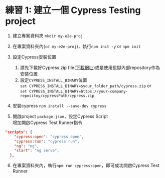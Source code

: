 # 練習 1: 建立一個 Cypress Testing project

1. 建立專案資料夾 `mkdir my-e2e-proj`

2. 在專案資料夾內(`cd my-e2e-proj`)，執行`npm init -y` or `npm init`

3. 設定Cypress安裝位置
   1. 請先下載好Cypress zip file([下載網址](https://download.cypress.io))或是使用監獄內部repository作為安裝位置
   2. 設定`CYPRESS_INSTALL_BINARY`位置<br />
   `set CYPRESS_INSTALL_BINARY=$your_folder_path/cypress.zip` or<br /> 
   `set CYPRESS_INSTALL_BINARY=https://your-company-repositoy/cypressPath/cypress.zip`

4. 安裝cypress `npm install --save-dev cypress`

5. 開啟project `package.json`，設定Cypress Script<br />
   增加開啟Cypress Test Runner指令
```json
"scripts": {
    "cypress:open": "cypress open",
    "cypress:run": "cypress run",
    "ng": "ng",
    "start": "ng serve",
  },
```

6. 在專案資料夾內，執行`npm run cypress:open`，即可成功開啟Cypress Test Runner
   
